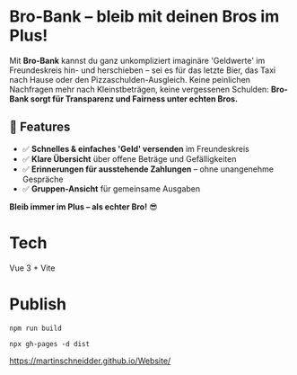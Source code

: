 # Bro-Bank – bleib mit deinen Bros im Plus!

Mit **Bro-Bank** kannst du ganz unkompliziert imaginäre 'Geldwerte' im Freundeskreis hin- und herschieben – sei es für das letzte Bier, das Taxi nach Hause oder den Pizzaschulden-Ausgleich. Keine peinlichen Nachfragen mehr nach Kleinstbeträgen, keine vergessenen Schulden: **Bro-Bank sorgt für Transparenz und Fairness unter echten Bros.**

## 📌 Features

- ✅ **Schnelles & einfaches 'Geld' versenden** im Freundeskreis
- ✅ **Klare Übersicht** über offene Beträge und Gefälligkeiten
- ✅ **Erinnerungen für ausstehende Zahlungen** – ohne unangenehme Gespräche
- ✅ **Gruppen-Ansicht** für gemeinsame Ausgaben

**Bleib immer im Plus – als echter Bro!** 😎

# Tech

Vue 3 + Vite

# Publish

`npm run build`

`npx gh-pages -d dist`

https://martinschneidder.github.io/Website/
